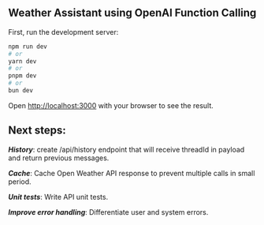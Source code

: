 ## Weather Assistant using OpenAI Function Calling

First, run the development server:

```bash
npm run dev
# or
yarn dev
# or
pnpm dev
# or
bun dev
```

Open [http://localhost:3000](http://localhost:3000) with your browser to see the result.

## Next steps:

***History***: create /api/history endpoint that will receive threadId in payload and return previous messages.

***Cache***: Cache Open Weather API response to prevent multiple calls in small period.

***Unit tests***: Write API unit tests.

***Improve error handling***: Differentiate user and system errors.
